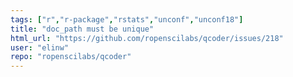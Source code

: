 ```yaml
---
tags: ["r","r-package","rstats","unconf","unconf18"]
title: "doc_path must be unique"
html_url: "https://github.com/ropenscilabs/qcoder/issues/218"
user: "elinw"
repo: "ropenscilabs/qcoder"
---
```


